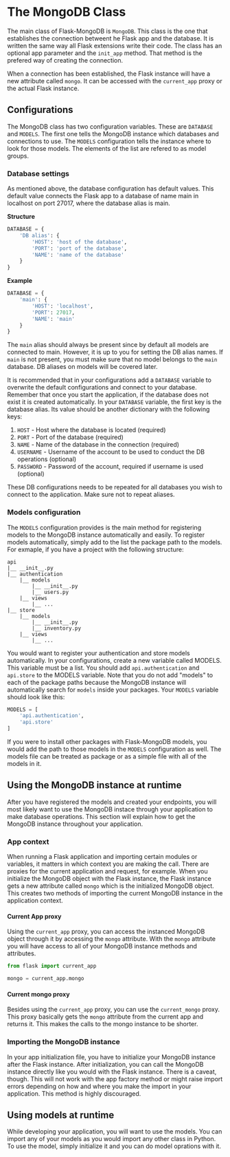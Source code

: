 # The MongoDB Class

The main class of Flask-MongoDB is `MongoDB`. This class is the one that establishes the connection betweent he Flask app and the database. It is written the same way all Flask extensions write their code. The class has an optional app parameter and the `init_app` method. That method is the prefered way of creating the connection.

When a connection has been established, the Flask instance will have a new attribute called `mongo`. It can be accessed with the `current_app` proxy or the actual Flask instance.

## Configurations

The MongoDB class has two configuration variables. These are `DATABASE` and `MODELS`. The first one tells the MongoDB instance which databases and connections to use. The `MODELS` configuration tells the instance where to look for those models. The elements of the list are refered to as model groups.

### Database settings

As mentioned above, the database configuration has default values. This default value connects the Flask app to a database of name main in localhost on port 27017, where the database alias is main.

**Structure**
```python
DATABASE = {
    'DB alias': {
        'HOST': 'host of the database',
        'PORT': 'port of the database',
        'NAME': 'name of the database'
    }
}
```

**Example**
```python
DATABASE = {
    'main': {
        'HOST': 'localhost',
        'PORT': 27017,
        'NAME': 'main'
    }
}
```

The `main` alias should always be present since by default all models are connected to main. However, it is up to you for setting the DB alias names. If `main` is not present, you must make sure that no model belongs to the `main` database. DB aliases on models will be covered later.

It is recommended that in your configurations add a `DATABASE` variable to overwrite the default configurations and connect to your database. Remember that once you start the application, if the database does not exist it is created automatically. In your `DATABASE` variable, the first key is the database alias. Its value should be another dictionary with the following keys:

1. `HOST` - Host where the database is located (required)
2. `PORT` - Port of the database (required)
3. `NAME` - Name of the database in the connection (required)
4. `USERNAME` - Username of the account to be used to conduct the DB operations (optional)
5. `PASSWORD` - Password of the account, required if username is used (optional)

These DB configurations needs to be repeated for all databases you wish to connect to the application. Make sure not to repeat aliases.

### Models configuration

The `MODELS` configuration provides is the main method for registering models to the MongoDB instance automatically and easily. To register models automatically, simply add to the list the package path to the models. For exmaple, if you have a project with the following structure:

```
api
|__ __init__.py
|__ authentication
    |__ models
        |__ __init__.py
        |__ users.py
    |__ views
        |__ ...
|__ store
    |__ models
        |__ __init__.py
        |__ inventory.py
    |__ views
        |__ ...
```

You would want to register your authentication and store models automatically. In your configurations, create a new variable called MODELS. This variable must be a list. You should add `api.authentication` and `api.store` to the MODELS variable. Note that you do not add "models" to each of the package paths because the MongoDB instance will automatically search for `models` inside your packages. Your `MODELS` variable should look like this:

```python
MODELS = [
    'api.authentication',
    'api.store'
]
```

If you were to install other packages with Flask-MongoDB models, you would add the path to those models in the `MODELS` configuration as well. The models file can be treated as package or as a simple file with all of the models in it.

## Using the MongoDB instance at runtime

After you have registered the models and created your endpoints, you will most likely want to use the MongoDB instace through your application to make database operations. This section will explain how to get the MongoDB instance throughout your application.

### App context

When running a Flask application and importing certain modules or variables, it matters in which context you are making the call. There are proxies for the current application and request, for example. When you initialize the MongoDB object with the Flask instance, the Flask instance gets a new attribute called `mongo` which is the initialized MongoDB object. This creates two methods of importing the current MongoDB instance in the application context.

#### Current App proxy

Using the `current_app` proxy, you can access the instanced MongoDB object through it by accessing the `mongo` attribute. With the `mongo` attribute you will have access to all of your MongoDB instance methods and attributes. 

```python
from flask import current_app

mongo = current_app.mongo
```

#### Current mongo proxy

Besides using the `current_app` proxy, you can use the `current_mongo` proxy. This proxy basically gets the `mongo` attribute from the current app and returns it. This makes the calls to the mongo instance to be shorter.

### Importing the MongoDB instance

In your app initialization file, you have to initialize your MongoDB instance after the Flask instance. After initialization, you can call the MongoDB instance directly like you would with the Flask instance. There is a caveat, though. This will not work with the app factory method or might raise import errors depending on how and where you make the import in your application. This method is highly discouraged.

## Using models at runtime

While developing your application, you will want to use the models. You can import any of your models as you would import any other class in Python. To use the model, simply initialize it and you can do model oprations with it. 
